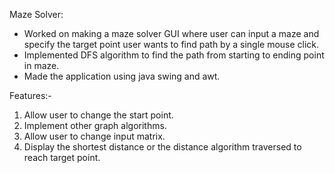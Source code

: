 Maze Solver:
- Worked on making a maze solver GUI where user can input a maze and specify the target point user wants to find path by a single mouse click. 
- Implemented DFS algorithm to find the path from starting to ending point in maze.
- Made the application using java swing and awt.

Features:-
1. Allow user to change the start point.
2. Implement other graph algorithms.
3. Allow user to change input matrix.
4. Display the shortest distance or the distance algorithm traversed to reach target point.
